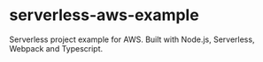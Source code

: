 # serverless-aws-example
Serverless project example for AWS. Built with Node.js, Serverless, Webpack and Typescript.
